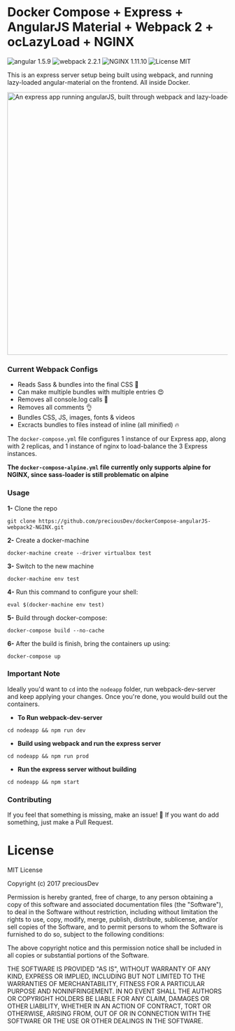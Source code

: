 # Docker Compose + Express + AngularJS Material + Webpack 2 + ocLazyLoad + NGINX
![angular 1.5.9](https://img.shields.io/badge/angular-1.5.9-brightgreen.svg) ![webpack 2.2.1](https://img.shields.io/badge/webpack-2.2.1-brightgreen.svg) ![NGINX 1.11.10](https://img.shields.io/badge/NGINX-1.11.10-brightgreen.svg) ![License MIT](https://img.shields.io/badge/license-MIT-blue.svg)

This is an express server setup being built using webpack, and running lazy-loaded angular-material on the frontend.
All inside Docker.

<img src="https://raw.githubusercontent.com/preciousDev/angularMaterial-webpack2-ocLazyLoad/master/preview.gif" alt="An express app running angularJS, built through webpack and lazy-loaded assets" style="max-width: 100%;" width="600">

### Current Webpack Configs
- Reads Sass & bundles into the final CSS 🎉
- Can make multiple bundles with multiple entries 😍
- Removes all console.log calls 🙏
- Removes all comments 👌
- Bundles CSS, JS, images, fonts & videos
- Excracts bundles to files instead of inline (all minified) 🔥

The `docker-compose.yml` file configures 1 instance of our Express app, along with 2 replicas, and 1 instance of nginx to load-balance the 3 Express instances.

**The `docker-compose-alpine.yml` file currently only supports alpine for NGINX, since sass-loader is still problematic on alpine**

### Usage
**1-** Clone the repo
```shell
git clone https://github.com/preciousDev/dockerCompose-angularJS-webpack2-NGINX.git
```

**2-** Create a docker-machine
```shell
docker-machine create --driver virtualbox test
```

**3-** Switch to the new machine
```shell
docker-machine env test
```

**4-** Run this command to configure your shell:
```shell
eval $(docker-machine env test)
```

**5-** Build through docker-compose:
```shell
docker-compose build --no-cache
```

**6-** After the build is finish, bring the containers up using:
```shell
docker-compose up
```

### Important Note
Ideally you'd want to `cd` into the `nodeapp` folder, run webpack-dev-server and keep applying your changes.
Once you're done, you would build out the containers.

- **To Run webpack-dev-server**
```shell
cd nodeapp && npm run dev
```

- **Build using webpack and run the express server**
```shell
cd nodeapp && npm run prod
```

- **Run the express server without building**
```shell
cd nodeapp && npm start
```

### Contributing
If you feel that something is missing, make an issue! 🙂
If you want do add something, just make a Pull Request.

# License
MIT License

Copyright (c) 2017 preciousDev

Permission is hereby granted, free of charge, to any person obtaining a copy
of this software and associated documentation files (the "Software"), to deal
in the Software without restriction, including without limitation the rights
to use, copy, modify, merge, publish, distribute, sublicense, and/or sell
copies of the Software, and to permit persons to whom the Software is
furnished to do so, subject to the following conditions:

The above copyright notice and this permission notice shall be included in all
copies or substantial portions of the Software.

THE SOFTWARE IS PROVIDED "AS IS", WITHOUT WARRANTY OF ANY KIND, EXPRESS OR
IMPLIED, INCLUDING BUT NOT LIMITED TO THE WARRANTIES OF MERCHANTABILITY,
FITNESS FOR A PARTICULAR PURPOSE AND NONINFRINGEMENT. IN NO EVENT SHALL THE
AUTHORS OR COPYRIGHT HOLDERS BE LIABLE FOR ANY CLAIM, DAMAGES OR OTHER
LIABILITY, WHETHER IN AN ACTION OF CONTRACT, TORT OR OTHERWISE, ARISING FROM,
OUT OF OR IN CONNECTION WITH THE SOFTWARE OR THE USE OR OTHER DEALINGS IN THE
SOFTWARE.
